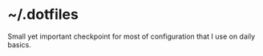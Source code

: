 # ~/.dotfiles

Small yet important checkpoint for most of configuration that I use on daily basics.

